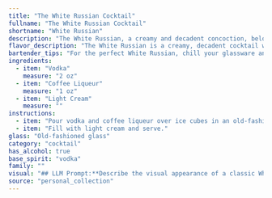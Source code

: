```yaml
---
title: "The White Russian Cocktail"
fullname: "The White Russian Cocktail"
shortname: "White Russian"
description: "The White Russian, a creamy and decadent concoction, belongs to the Coffee Cocktail family.  Born in the 1940s, likely in Belgium, it is a close cousin to the Black Russian, differing only by the addition of cream.  "
flavor_description: "The White Russian is a creamy, decadent cocktail with a smooth, full-bodied flavor. Vodka provides a clean, neutral base, while coffee liqueur adds rich, roasted coffee notes and a hint of sweetness. The light cream contributes a velvety texture and a subtle, dairy-like sweetness. The overall taste profile is indulgent and balanced, with the coffee and cream complementing the vodka beautifully. "
bartender_tips: "For the perfect White Russian, chill your glassware and vodka. Use a good quality coffee liqueur, preferably one with a strong coffee flavor. Pour the vodka and liqueur first, then gently layer the cream on top to create a beautiful gradient. Avoid stirring, as this will create a milky mess. Garnish with a coffee bean or a sprinkle of cocoa powder. "
ingredients:
  - item: "Vodka"
    measure: "2 oz"
  - item: "Coffee Liqueur"
    measure: "1 oz"
  - item: "Light Cream"
    measure: ""
instructions:
  - item: "Pour vodka and coffee liqueur over ice cubes in an old-fashioned glass."
  - item: "Fill with light cream and serve."
glass: "Old-fashioned glass"
category: "cocktail"
has_alcohol: true
base_spirit: "vodka"
family: ""
visual: "## LLM Prompt:**Describe the visual appearance of a classic White Russian cocktail. Consider the following aspects:*** **Color:** What is the overall color of the drink? Is it a uniform color, or does it have layers? * **Texture:** Is it smooth, layered, or does it have any visible texture? * **Clarity:** Is the drink clear, opaque, or somewhere in between? * **Glassware:** What kind of glass is the cocktail served in? * **Garnish:** Does it have any garnishes? If so, describe them. * **Overall Impression:**  What is the first impression you get when you see a White Russian? Does it look inviting? Rich? Creamy? **Please write a detailed description of a White Russian based on these aspects.** "
source: "personal_collection"
---
```


